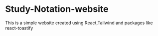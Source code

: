 # Study-Notation-website
 This is a simple website created using React,Tailwind and packages like react-toastify
